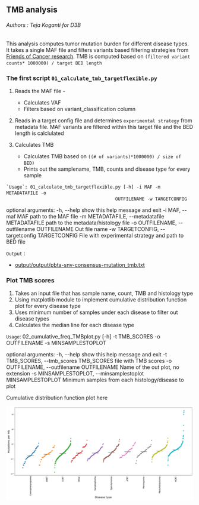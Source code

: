 ## TMB analysis

###### Authors : Teja Koganti for D3B

This analysis computes tumor mutation burden for different disease types.
It takes a single MAF file and filters variants  based filtering strategies from [Friends of Cancer research](https://jitc.bmj.com/content/8/1/e000147#DC1). TMB is computed  based on
`(filtered variant counts* 1000000) / target BED length`

### The first script `01_calculate_tmb_targetflexible.py`
  1. Reads the MAF file -
      - Calculates VAF
      - Filters based on variant_classification column

  2. Reads in a target config file and determines `experimental strategy` from metadata file. MAF  variants  are filtered within this target file and the BED length is calclulated

  3. Calculates TMB
      - Calculates TMB based on `((# of variants)*1000000) / size of BED)`
      - Prints out the samplename, TMB, counts and disease type for every sample


    `Usage`: 01_calculate_tmb_targetflexible.py [-h] -i MAF -m METADATAFILE -o
                                             OUTFILENAME -w TARGETCONFIG

   optional arguments:
     -h, --help            show this help message and exit
     -i MAF, --maf MAF     path to the MAF file
     -m METADATAFILE, --metadatafile METADATAFILE
                           path to the metadata/histology file
     -o OUTFILENAME, --outfilename OUTFILENAME
                           Out file name
     -w TARGETCONFIG, --targetconfig TARGETCONFIG
                           File with experimental strategy and path to BED file

   `Output` :

   - [output/output/pbta-snv-consensus-mutation_tmb.txt](https://github.com/d3b-center/d3b-bix-analysis-toolkit/blob/feature/tmb_code/analyses/TMBanalysis/output/pnoc003_wxs.target.tmb.txt)


### Plot TMB scores

 1. Takes an input file that has sample name, count, TMB and histology type
 2. Using matplotlib module to implement cumulative distribution function plot for every disease type
 3. Uses minimum number of samples under each disease to filter out disease types  
 4. Calculates the median line for each disease type

 `Usage`: 02_cumulative_freq_TMBplot.py [-h] -t TMB_SCORES -o OUTFILENAME -s
                                   MINSAMPLESTOPLOT

optional arguments:
-h, --help            show this help message and exit
-t TMB_SCORES, --tmb_scores TMB_SCORES
                      file with TMB scores
-o OUTFILENAME, --outfilename OUTFILENAME
                      Name of the out plot, no extension
-s MINSAMPLESTOPLOT, --minsamplestoplot MINSAMPLESTOPLOT
                      Minimum samples from each histology/disease to plot

   Cumulative  distribution function plot  here

   ![](output/pbta-snv-mutect2.CFD.TMB.png)
